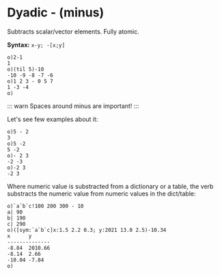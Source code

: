 # Dyadic - (minus)

Subtracts scalar/vector elements. Fully atomic.

**Syntax:** ``x-y; -[x;y]``

```o
o)2-1
1
o)(til 5)-10
-10 -9 -8 -7 -6
o)1 2 3 - 0 5 7
1 -3 -4
o)
```

::: warn
Spaces around minus are important!
:::

Let's see few examples about it:

```o
o)5 - 2
3
o)5 -2
5 -2
o)- 2 3
-2 -3
o)-2 3
-2 3
```

Where numeric vаlue is substracted from a dictionary or a table, the verb substracts the numeric vаlue from numeric vаlues in the dict/table:

```o
o)`a`b`c!100 200 300 - 10
a| 90
b| 190
c| 290
o)([sym:`a`b`c]x:1.5 2.2 0.3; y:2021 13.0 2.5)-10.34
x      y
--------------
-8.84  2010.66
-8.14  2.66
-10.04 -7.84
o)
```

